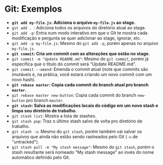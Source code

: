 # Git: Exemplos

- **`git add my-file.js`: Adiciona o arquivo `my-file.js` ao stage.**
- `git add . `: Adiciona todos os arquivos do diretório atual ao stage.
- `git add -p`: Entra num modo interativo em que o Git te mostra cada modificação e pergunta se quer adicionar ao stage, ignorar, etc.
- `git add -p my-file.js`: Mesmo do `git add -p`, porém apenas no arquivo `my-file.js`.
- **`git commit`: Cria um commit com as alterações que estão no stage.**
- `git commit -m "Update README.md"`: Mesmo do `git commit`, porém já especifica que o título do commit será "Update README.md".
- `git commit --amend`: Emenda o commit atual (note que commits são imutáveis e, na prática, você estará criando um novo commit com um novo hash).
- **`git rebase master`: Copia cada commit do branch atual pro branch `master`.**
- `git rebase master new-button`: Copia cada commit do branch `new-button` pro branch `master`.
- **`git stash`: Salva as modificações locais do código em um novo stash e limpa seu diretório de trabalho.**
- `git stash list`: Mostra a lista de stashes.
- `git stash pop`: Traz o último stash salvo de volta pro diretório de trabalho.
- `git stash -u`: Mesmo do `git stash`, porém também vai salvar os arquivos que ainda não estão sendo rastreados pelo Git (`-u` de "untracked").
- `git stash pull -m "My stash message"`: Mesmo do `git stash`, porém o stash resultante será nomeado "My stash message" ao invés do nome automático definido pelo Git.